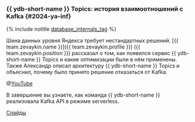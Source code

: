 ### {{ ydb-short-name }} Topics: история взаимоотношений с Kafka {#2024-ya-inf}

{% include notitle [database_internals_tag](../../tags.md#database_internals) %}

Шина данных уровня Яндекса требует нестандартных решений. [{{ team.zevaykin.name }}]({{ team.zevaykin.profile }}) ({{ team.zevaykin.position }}) рассказал о том, как появился сервис {{ ydb-short-name }} Topics и какие оптимизации были в нём применены. Также Александр описал архитектуру {{ ydb-short-name }} Topics и объяснил, почему было принято решение отказаться от Kafka.

@[YouTube](https://youtu.be/lZ5SUzdQO7k?si=cWx3sE6eDE_sx7f8)

В завершение вы узнаете, как команда {{ ydb-short-name }} реализовала Kafka API в режиме serverless.

[Слайды](https://presentations.ydb.tech/2024/ru/infra_conf/ydb_topics/presentaion.pdf)